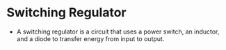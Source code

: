 # Switching Regulator

- A switching regulator is a circuit that uses a power switch, an inductor, and a diode to transfer energy from input to output.
